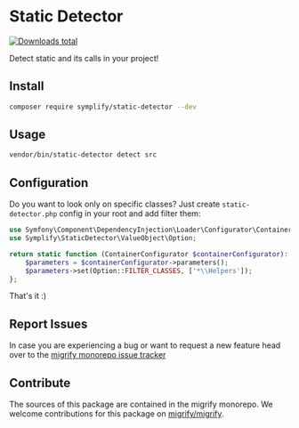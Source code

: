 # Static Detector

[![Downloads total](https://img.shields.io/packagist/dt/symplify/static-detector.svg?style=flat-square)](https://packagist.org/packages/symplify/static-detector/stats)

Detect static and its calls in your project!

## Install

```bash
composer require symplify/static-detector --dev
```

## Usage

```bash
vendor/bin/static-detector detect src
```

## Configuration

Do you want to look only on specific classes? Just create `static-detector.php` config in your root and add filter them:

```php
use Symfony\Component\DependencyInjection\Loader\Configurator\ContainerConfigurator;
use Symplify\StaticDetector\ValueObject\Option;

return static function (ContainerConfigurator $containerConfigurator): void {
    $parameters = $containerConfigurator->parameters();
    $parameters->set(Option::FILTER_CLASSES, ['*\\Helpers']);
};
```

That's it :)

## Report Issues

In case you are experiencing a bug or want to request a new feature head over to the [migrify monorepo issue tracker](https://github.com/migrify/migrify/issues)

## Contribute

The sources of this package are contained in the migrify monorepo. We welcome contributions for this package on [migrify/migrify](https://github.com/migrify/migrify).
